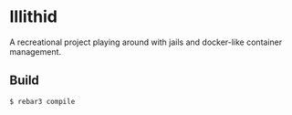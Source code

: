 Illithid
=====

A recreational project playing around with jails and docker-like container management.

Build
-----

    $ rebar3 compile
